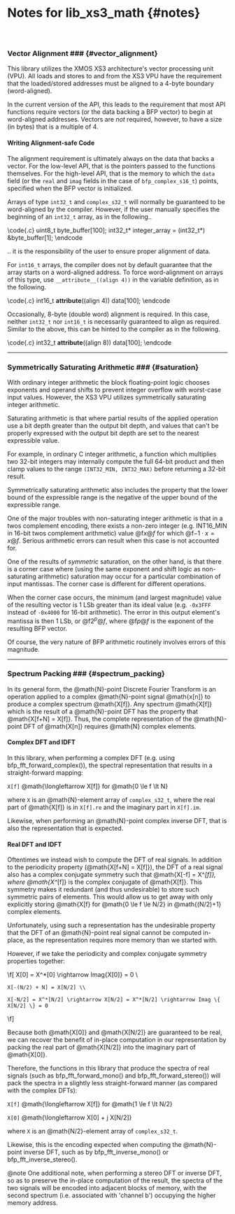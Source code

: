 
Notes for lib_xs3_math                          {#notes}
======================

### &nbsp;

### Vector Alignment ###                        {#vector_alignment}

This library utilizes the XMOS XS3 architecture's vector processing unit (VPU). All loads and stores
to and from the XS3 VPU have the requirement that the loaded/stored addresses must be aligned to a
4-byte boundary (word-aligned).

In the current version of the API, this leads to the requirement that most API functions require
vectors (or the data backing a BFP vector) to begin at word-aligned addresses. Vectors are *not*
required, however, to have a size (in bytes) that is a multiple of 4.

#### Writing Alignment-safe Code ####

The alignment requirement is ultimately always on the data that backs a vector. For the low-level
API, that is the pointers passed to the functions themselves. For the high-level API, that is the
memory to which the `data` field (or the `real` and `imag` fields in the case of
`bfp_complex_s16_t`) points, specified when the BFP vector is initialized.

Arrays of type `int32_t` and `complex_s32_t` will normally be guaranteed to be word-aligned by the
compiler. However, if the user manually specifies the beginning of an `int32_t` array, as in the
following..

\code{.c}
    uint8_t byte_buffer[100];
    int32_t* integer_array = (int32_t*) &byte_buffer[1];
\endcode

.. it is the responsibility of the user to ensure proper alignment of data.

For `int16_t` arrays, the compiler does not by default guarantee that the array starts on a
word-aligned address. To force word-alignment on arrays of this type, use `__attribute__((align 4))`
in the variable definition, as in the following.

\code{.c}
    int16_t __attribute__((align 4)) data[100];
\endcode

Occasionally, 8-byte (double word) alignment is required. In this case, neither `int32_t` nor
`int16_t` is necessarily guaranteed to align as required. Similar to the above, this can be hinted
to the compiler as in the following.

\code{.c}
    int32_t __attribute__((align 8)) data[100];
\endcode


---------
### Symmetrically Saturating Arithmetic ###     {#saturation}

With ordinary integer arithmetic the block floating-point logic chooses exponents and operand shifts
to prevent integer overflow with worst-case input values. However, the XS3 VPU utilizes
symmetrically saturating integer arithmetic.

Saturating arithmetic is that where partial results of the applied operation use a bit depth greater
than the output bit depth, and values that can't be properly expressed with the output bit depth are
set to the nearest expressible value. 

For example, in ordinary C integer arithmetic, a function which multiplies two 32-bit integers may
internally compute the full 64-bit product and then clamp values to the range `(INT32_MIN,
INT32_MAX)` before returning a 32-bit result.

Symmetrically saturating arithmetic also includes the property that the lower bound of the
expressible range is the negative of the upper bound of the expressible range.

One of the major troubles with non-saturating integer arithmetic is that in a twos complement
encoding, there exists a non-zero integer (e.g. INT16_MIN in 16-bit twos complement arithmetic)
value @f$x@f$ for which  @f$-1 \cdot x = x@f$. Serious arithmetic errors can result when this case
is not accounted for.

One of the results of _symmetric_ saturation, on the other hand, is that there is a corner case
where (using the same exponent and shift logic as non-saturating arithmetic) saturation may occur
for a particular combination of input mantissas. The corner case is different for different
operations.

When the corner case occurs, the minimum (and largest magnitude) value of the resulting vector is 1
LSb greater than its ideal value (e.g. `-0x3FFF` instead of `-0x4000` for 16-bit arithmetic). The
error in this output element's mantissa is then 1 LSb, or @f$2^p@f$, where @f$p@f$ is the exponent
of the resulting BFP vector.

Of course, the very nature of BFP arithmetic routinely involves errors of this magnitude.

---------
### Spectrum Packing ###              {#spectrum_packing}

In its general form, the @math{N}-point Discrete Fourier Transform is an operation applied to a
complex @math{N}-point signal @math{x[n]} to produce a complex spectrum @math{X[f]}. Any spectrum
@math{X[f]} which is the result of a @math{N}-point DFT has the property that @math{X[f+N] = X[f]}.
Thus, the complete representation of the @math{N}-point DFT of @math{X[n]} requires @math{N} complex
elements.

#### Complex DFT and IDFT ####

In this library, when performing a complex DFT (e.g. using bfp_fft_forward_complex()), the spectral
representation that results in a straight-forward mapping:

`X[f]` @math{\longleftarrow X[f]} for @math{0 \le f \lt N}

where `X` is an @math{N}-element array of `complex_s32_t`, where the real part of @math{X[f]} is in
`X[f].re` and the imaginary part in `X[f].im`.

Likewise, when performing an @math{N}-point complex inverse DFT, that is also the representation
that is expected.

#### Real DFT and IDFT ####

Oftentimes we instead wish to compute the DFT of real signals. In addition to the periodicity
property (@math{X[f+N] = X[f]}), the DFT of a real signal also has a complex conjugate symmetry such
that @math{X[-f] = X^*[f]}, where @math{X^*[f]} is the complex conjugate of @math{X[f]}. This
symmetry makes it redundant (and thus undesirable) to store such symmetric pairs of elements. This
would allow us to get away with only explicitly storing @math{X[f} for @math{0 \le f \le N/2} in
@math{(N/2)+1} complex elements.

Unfortunately, using such a representation has the undesirable property that the DFT of an
@math{N}-point real signal cannot be computed in-place, as the representation requires more memory
than we started with.

However, if we take the periodicity and complex conjugate symmetry properties together:

\f[
    X[0] = X^*[0] \rightarrow Imag\{X[0]\} = 0 \\

    X[-(N/2) + N] = X[N/2] \\

    X[-N/2] = X^*[N/2] \rightarrow X[N/2] = X^*[N/2] \rightarrow Imag \{ X[N/2] \} = 0
\f]

Because both @math{X[0]} and @math{X[N/2]} are guaranteed to be real, we can recover the benefit of
in-place computation in our representation by packing the real part of @math{X[N/2]} into the
imaginary part of @math{X[0]}.

Therefore, the functions in this library that produce the spectra of real signals (such as
bfp_fft_forward_mono() and bfp_fft_forward_stereo()) will pack the spectra in a slightly less
straight-forward manner (as compared with the complex DFTs):


`X[f]` @math{\longleftarrow X[f]} for @math{1 \le f \lt N/2}

`X[0]` @math{\longleftarrow X[0] + j X[N/2]}

where `X` is an @math{N/2}-element array of `complex_s32_t`.

Likewise, this is the encoding expected when computing the @math{N}-point inverse DFT, such as by
bfp_fft_inverse_mono() or bfp_fft_inverse_stereo().

@note One additional note, when performing a stereo DFT or inverse DFT, so as to preserve the
in-place computation of the result, the spectra of the two signals will be encoded into adjacent
blocks of memory, with the second spectrum (i.e. associated with 'channel b') occupying the higher
memory address.